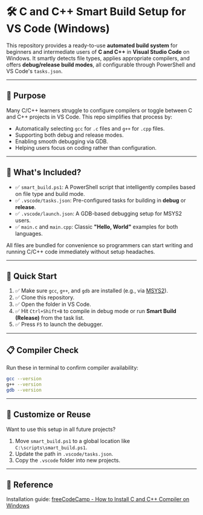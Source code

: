 
# 🛠️ C and C++ Smart Build Setup for VS Code (Windows)

This repository provides a ready-to-use **automated build system** for beginners and intermediate users of **C and C++** in **Visual Studio Code** on Windows. It smartly detects file types, applies appropriate compilers, and offers **debug/release build modes**, all configurable through PowerShell and VS Code's `tasks.json`.

---

## 📌 Purpose

Many C/C++ learners struggle to configure compilers or toggle between C and C++ projects in VS Code. This repo simplifies that process by:

- Automatically selecting `gcc` for `.c` files and `g++` for `.cpp` files.
- Supporting both debug and release modes.
- Enabling smooth debugging via GDB.
- Helping users focus on coding rather than configuration.

---

## 📂 What's Included?

- ✅ `smart_build.ps1`: A PowerShell script that intelligently compiles based on file type and build mode.
- ✅ `.vscode/tasks.json`: Pre-configured tasks for building in **debug** or **release**.
- ✅ `.vscode/launch.json`: A GDB-based debugging setup for MSYS2 users.
- ✅ `main.c` and `main.cpp`: Classic **"Hello, World"** examples for both languages.

All files are bundled for convenience so programmers can start writing and running C/C++ code immediately without setup headaches.

---

## 🚀 Quick Start

1. ✅ Make sure `gcc`, `g++`, and `gdb` are installed (e.g., via [MSYS2](https://www.msys2.org/)).
2. ✅ Clone this repository.
3. ✅ Open the folder in VS Code.
4. ✅ Hit `Ctrl+Shift+B` to compile in debug mode or run **Smart Build (Release)** from the task list.
5. ✅ Press `F5` to launch the debugger.

---

## 📋 Compiler Check

Run these in terminal to confirm compiler availability:
```sh
gcc --version
g++ --version
gdb --version
```

---

## 🧰 Customize or Reuse

Want to use this setup in all future projects?

1. Move `smart_build.ps1` to a global location like `C:\scripts\smart_build.ps1`.
2. Update the path in `.vscode/tasks.json`.
3. Copy the `.vscode` folder into new projects.

---

## 📎 Reference

Installation guide: [freeCodeCamp - How to Install C and C++ Compiler on Windows](https://www.freecodecamp.org/news/how-to-install-c-and-cpp-compiler-on-windows/)

